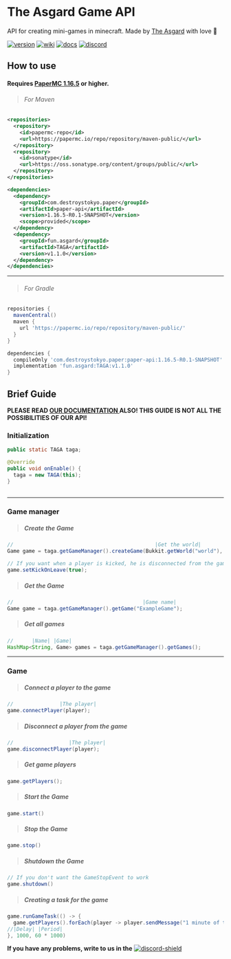 # The Asgard Game API

API for creating mini-games in minecraft.
Made by [The Asgard](https://asgrad.fun/) with love 💙 

[latest-version]: v1.1.0

[discord-invite]: https://discord.gg/QXSGvGrzDj
[discord-shield]: https://discord.com/api/guilds/646285836500860929/widget.png

[discord]: https://img.shields.io/badge/Our-discord-blue?style=for-the-badge&logo=discord

[version]: https://img.shields.io/badge/Version-v1.1.0-success?style=for-the-badge&logo=wiki
[download]: #how-to-use

[wiki]: https://img.shields.io/badge/-Our%20wiki-yellow?style=for-the-badge&logo=wiki
[wiki-url]: https://github.com/TheAsgard/TAGA/wiki

[docs]: https://img.shields.io/badge/Our%20documentation-v1.1.0-important?style=for-the-badge&logo=wiki
[docs-url]: https://github.com/TheAsgard/TAGA/wiki/Documentation

[![version][]][download]
[![wiki][]][wiki-url]
[![docs][]][docs-url]
[![discord][]][discord-invite]

## How to use

#### Requires **[PaperMC 1.16.5](https://papermc.io/downloads)** or **higher**.

> ###### For Maven
```xml
<repositories>
  <repository>
    <id>papermc-repo</id>
    <url>https://papermc.io/repo/repository/maven-public/</url>
  </repository>
  <repository>
    <id>sonatype</id>
    <url>https://oss.sonatype.org/content/groups/public/</url>
  </repository>
</repositories>
```
```xml
<dependencies>
  <dependency>
    <groupId>com.destroystokyo.paper</groupId>
    <artifactId>paper-api</artifactId>
    <version>1.16.5-R0.1-SNAPSHOT</version>
    <scope>provided</scope>
  </dependency>
  <dependency>
    <groupId>fun.asgard</groupId>
    <artifactId>TAGA</artifactId>
    <version>v1.1.0</version>
  </dependency>
</dependencies>  
```

____

> ###### For Gradle
```gradle
repositories {
  mavenCentral()
  maven {
    url 'https://papermc.io/repo/repository/maven-public/'
  }
}
```
```gradle
dependencies {
  compileOnly 'com.destroystokyo.paper:paper-api:1.16.5-R0.1-SNAPSHOT'
  implementation 'fun.asgard:TAGA:v1.1.0'
}
```

## Brief Guide

**PLEASE READ [ OUR DOCUMENTATION ][docs-url] ALSO! THIS GUIDE IS NOT ALL THE POSSIBILITIES OF OUR API!**

### Initialization

```java
public static TAGA taga;

@Override
public void onEnable() {
  taga = new TAGA(this);
}  
        
```

____

### Game manager

> ##### Create the Game

```java
//                                              |Get the world|         |Game name|    |Game time|
Game game = taga.getGameManager().createGame(Bukkit.getWorld("world"), "ExampleGame", 5 * 60 * 1000);

// If you want when a player is kicked, he is disconnected from the game ( Default is false )
game.setKickOnLeave(true);
```

> ##### Get the Game

```java
//                                          |Game name|
Game game = taga.getGameManager().getGame("ExampleGame");
```

> ##### Get all games

```java
//      |Name| |Game|
HashMap<String, Game> games = taga.getGameManager().getGames();
```

____

### Game

> ##### Connect a player to the game

```java
//               |The player|
game.connectPlayer(player);
```

> ##### Disconnect a player from the game

```java
//                  |The player|
game.disconnectPlayer(player);
```

> ##### Get game players

```java
game.getPlayers();
```

> ##### Start the Game

```java
game.start()
```

> ##### Stop the Game

```java
game.stop()
```

> ##### Shutdown the Game

```java
// If you don't want the GameStopEvent to work
game.shutdown()
```

> ##### Creating a task for the game

```java
game.runGameTask(() -> {
  game.getPlayers().forEach(player -> player.sendMessage("1 minute of the game has passed"))
//|Delay| |Period|
}, 1000, 60 * 1000)
```

**If you have any problems, write to us in the** 
[ ![discord-shield][] ][discord-invite]
